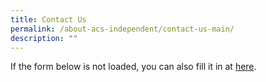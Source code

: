 ```yaml
---
title: Contact Us
permalink: /about-acs-independent/contact-us-main/
description: ""
---
```

If the form below is not loaded, you can also fill it in at&nbsp;[here](https://form.gov.sg/5d09f4ede6ca2a00111f25ac).

